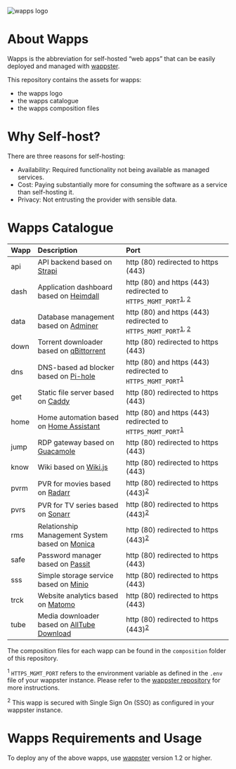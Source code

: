 ![wapps logo](https://cdn.jsdelivr.net/gh/MichaelSchmidle/wapps/logo.svg)

# About Wapps

Wapps is the abbreviation for self-hosted “web apps” that can be easily deployed and managed with [wappster](https://github.com/MichaelSchmidle/wappster).

This repository contains the assets for wapps:
* the wapps logo
* the wapps catalogue
* the wapps composition files

# Why Self-host?

There are three reasons for self-hosting:

* Availability: Required functionality not being available as managed services.
* Cost: Paying substantially more for consuming the software as a service than self-hosting it.
* Privacy: Not entrusting the provider with sensible data.

# Wapps Catalogue

| Wapp | Description | Port |
| :--- | :---------- | :--- |
| api  | API backend based on [Strapi](https://strapi.io/) | http (80) redirected to https (443) |
| dash | Application dashboard based on [Heimdall](https://heimdall.site/) | http (80) and https (443) redirected to ``HTTPS_MGMT_PORT``<sup>[1](#f1), </sup><sup>[2](#f2)</sup> |
| data | Database management based on [Adminer](https://www.adminer.org/) | http (80) and https (443) redirected to ``HTTPS_MGMT_PORT``<sup>[1](#f1), </sup><sup>[2](#f2)</sup> |
| down | Torrent downloader based on [qBittorrent](https://www.qbittorrent.org/) | http (80) redirected to https (443) |
| dns  | DNS-based ad blocker based on [Pi-hole](https://pi-hole.net/) | http (80) and https (443) redirected to ``HTTPS_MGMT_PORT``<sup>[1](#f1)</sup> |
| get  | Static file server based on [Caddy](https://caddyserver.com/) | http (80) redirected to https (443) |
| home | Home automation based on [Home Assistant]() | http (80) and https (443) redirected to ``HTTPS_MGMT_PORT``<sup>[1](#f1)</sup> |
| jump | RDP gateway based on [Guacamole](https://guacamole.apache.org/) | http (80) redirected to https (443) |
| know | Wiki based on [Wiki.js](https://js.wiki/) | http (80) redirected to https (443) |
| pvrm | PVR for movies based on [Radarr](https://radarr.video/) | http (80) redirected to https (443)<sup>[2](#f2)</sup> |
| pvrs | PVR for TV series based on [Sonarr](https://sonarr.tv/) | http (80) redirected to https (443)<sup>[2](#f2)</sup> |
| rms  | Relationship Management System based on [Monica](https://monicahq.com/) | http (80) redirected to https (443)<sup>[2](#f2)</sup> |
| safe | Password manager based on [Passit](https://passit.io/) | http (80) redirected to https (443) |
| sss  | Simple storage service based on [Minio](https://minio.io/) | http (80) redirected to https (443) |
| trck | Website analytics based on [Matomo](https://matomo.org/) | http (80) redirected to https (443) |
| tube | Media downloader based on [AllTube Download](http://alltubedownload.net/) | http (80) redirected to https (443)<sup>[2](#f2)</sup> |

The composition files for each wapp can be found in the ``composition`` folder of this repository.

<sup name="f1">1</sup> ``HTTPS_MGMT_PORT`` refers to the environment variable as defined in the ``.env`` file of your wappster instance. Please refer to the [wappster repository](https://github.com/MichaelSchmidle/wappster) for more instructions.

<sup name="f2">2</sup> This wapp is secured with Single Sign On (SSO) as configured in your wappster instance.

# Wapps Requirements and Usage

To deploy any of the above wapps, use [wappster](https://github.com/MichaelSchmidle/wappster) version 1.2 or higher.
